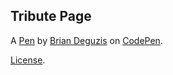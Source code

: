 Tribute Page
------------


A [Pen](https://codepen.io/bdeguzis/pen/vzdmKY) by [Brian Deguzis](https://codepen.io/bdeguzis) on [CodePen](https://codepen.io).

[License](https://codepen.io/bdeguzis/pen/vzdmKY/license).